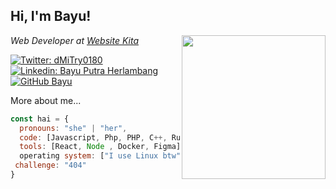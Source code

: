 <h2> Hi, I'm Bayu!</h2>
<img align='right' src="https://avatars.githubusercontent.com/u/65327648?s=96&v=4" width="230">
<p><em>Web Developer at <a href="http://www.websitekita.id">Website Kita</a>
</em></p>

[![Twitter: dMiTry0180](https://img.shields.io/twitter/follow/dMiTry0180?style=social)](https://twitter.com/dMiTry0180)
[![Linkedin: Bayu Putra Herlambang](https://img.shields.io/badge/-Linkedin-blue?style=flat-square&logo=Linkedin&logoColor=white&link=https://www.linkedin.com/in/bayuputra-5a4045202/)](https://www.linkedin.com/in/bayuputra-5a4045202/)
[![GitHub Bayu](https://img.shields.io/github/followers/bayuputra18?label=follow&style=social)](https://github.com/bayuputra18)


More about me...  

```javascript
const hai = {
  pronouns: "she" | "her",
  code: [Javascript, Php, PHP, C++, Ruby, Python, Java],
  tools: [React, Node , Docker, Figma],
  operating system: ["I use Linux btw"],
 challenge: "404"
}
```


